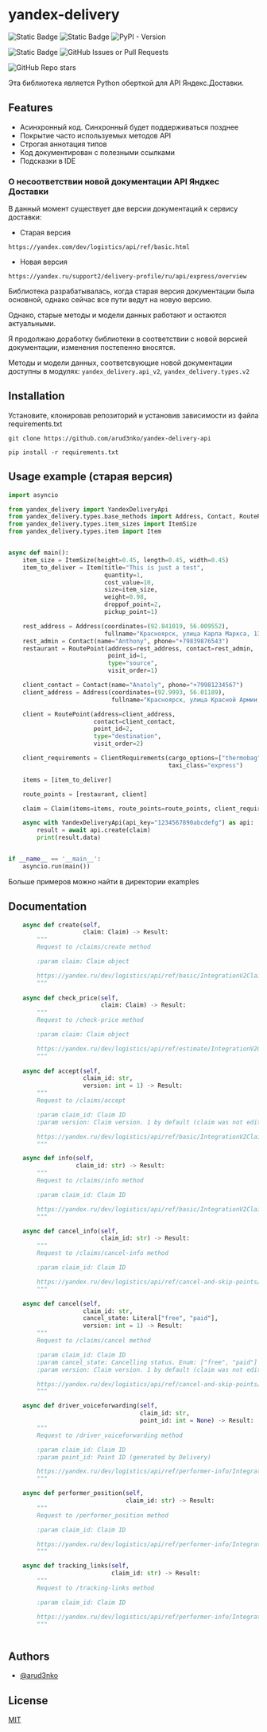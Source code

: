 
# yandex-delivery
![Static Badge](https://img.shields.io/badge/API-v2-green?style=flat-square)
![Static Badge](https://img.shields.io/badge/master-v1.0.4-green?style=flat-square&logo=github)
![PyPI - Version](https://img.shields.io/pypi/v/yandex-delivery-api?style=flat-square&logo=pypi&logoColor=yellow&color=darkgoldenrod)

![Static Badge](https://img.shields.io/badge/status-WIP-yellow?style=flat)
![GitHub Issues or Pull Requests](https://img.shields.io/github/issues-pr/arud3nko/yandex-delivery-api?style=flat-square)

![GitHub Repo stars](https://img.shields.io/github/stars/arud3nko/yandex-delivery-api)

Эта библиотека является Python оберткой для API Яндекс.Доставки.

## Features

- Асинхронный код. Синхронный будет поддерживаться позднее
- Покрытие часто используемых методов API
- Строгая аннотация типов
- Код документирован с полезными ссылками
- Подсказки в IDE


### О несоответствии новой документации API Яндкес Доставки
В данный момент существует две версии документаций к сервису доставки:
- Старая версия
```
https://yandex.com/dev/logistics/api/ref/basic.html
```
- Новая версия
```
https://yandex.ru/support2/delivery-profile/ru/api/express/overview
```

Библиотека разрабатывалась, когда старая версия документации была основной, однако сейчас все пути ведут на новую версию. 

Однако, старые методы и модели данных работают и остаются актуальными.

Я продолжаю доработку библиотеки в соответствии с новой версией документации, изменения постепенно вносятся.

Методы и модели данных, соответсвующие новой документации доступны в модулях:
```yandex_delivery.api_v2```, ```yandex_delivery.types.v2```


## Installation

Установите, клонировав репозиторий и установив зависимости из файла requirements.txt

```
git clone https://github.com/arud3nko/yandex-delivery-api
```
```
pip install -r requirements.txt
```
    
## Usage example (старая версия)

```python
import asyncio

from yandex_delivery import YandexDeliveryApi
from yandex_delivery.types.base_methods import Address, Contact, RoutePoint, Claim, ClientRequirements
from yandex_delivery.types.item_sizes import ItemSize
from yandex_delivery.types.item import Item


async def main():
    item_size = ItemSize(height=0.45, length=0.45, width=0.45)
    item_to_deliver = Item(title="This is just a test",
                           quantity=1,
                           cost_value=10,
                           size=item_size,
                           weight=0.98,
                           droppof_point=2,
                           pickup_point=1)

    rest_address = Address(coordinates=(92.841019, 56.009552),
                           fullname="Красноярск, улица Карла Маркса, 134")
    rest_admin = Contact(name="Anthony", phone="+79839876543")
    restaurant = RoutePoint(address=rest_address, contact=rest_admin,
                            point_id=1,
                            type="source",
                            visit_order=1)

    client_contact = Contact(name="Anatoly", phone="+79981234567")
    client_address = Address(coordinates=(92.9993, 56.01189),
                             fullname="Красноярск, улица Красной Армии, 21")

    client = RoutePoint(address=client_address,
                        contact=client_contact,
                        point_id=2,
                        type="destination",
                        visit_order=2)

    client_requirements = ClientRequirements(cargo_options=["thermobag", "auto_courier"],
                                             taxi_class="express")

    items = [item_to_deliver]

    route_points = [restaurant, client]

    claim = Claim(items=items, route_points=route_points, client_requirements=client_requirements)

    async with YandexDeliveryApi(api_key="1234567890abcdefg") as api:
        result = await api.create(claim)
        print(result.data)


if __name__ == '__main__':
    asyncio.run(main())
```

Больше примеров можно найти в директории examples

## Documentation

```python
    async def create(self,
                     claim: Claim) -> Result:
        """
        Request to /claims/create method

        :param claim: Claim object

        https://yandex.ru/dev/logistics/api/ref/basic/IntegrationV2ClaimsCreate.html
        """
    
    async def check_price(self,
                          claim: Claim) -> Result:
        """
        Request to /check-price method

        :param claim: Claim object

        https://yandex.ru/dev/logistics/api/ref/estimate/IntegrationV2CheckPrice.html
        """
    
    async def accept(self,
                     claim_id: str,
                     version: int = 1) -> Result:
        """
        Request to /claims/accept

        :param claim_id: Claim ID
        :param version: Claim version. 1 by default (claim was not edited)

        https://yandex.ru/dev/logistics/api/ref/basic/IntegrationV2ClaimsAccept.html
        """

    async def info(self,
                   claim_id: str) -> Result:
        """
        Request to /claims/info method

        :param claim_id: Claim ID

        https://yandex.ru/dev/logistics/api/ref/basic/IntegrationV2ClaimsInfo.html
        """

    async def cancel_info(self,
                          claim_id: str) -> Result:
        """
        Request to /claims/cancel-info method

        :param claim_id: Claim ID

        https://yandex.ru/dev/logistics/api/ref/cancel-and-skip-points/IntegrationV2ClaimsCancelInfo.html
        """

    async def cancel(self,
                     claim_id: str,
                     cancel_state: Literal["free", "paid"],
                     version: int = 1) -> Result:
        """
        Request to /claims/cancel method

        :param claim_id: Claim ID
        :param cancel_state: Cancelling status. Enum: ["free", "paid"]
        :param version: Claim version. 1 by default (claim was not edited)

        https://yandex.ru/dev/logistics/api/ref/cancel-and-skip-points/IntegrationV2ClaimsCancelInfo.html
        """

    async def driver_voiceforwarding(self,
                                     claim_id: str,
                                     point_id: int = None) -> Result:
        """
        Request to /driver_voiceforwarding method

        :param claim_id: Claim ID
        :param point_id: Point ID (generated by Delivery)

        https://yandex.ru/dev/logistics/api/ref/performer-info/IntegrationV2DriverVoiceForwarding.html
        """

    async def performer_position(self,
                                 claim_id: str) -> Result:
        """
        Request to /performer_position method

        :param claim_id: Claim ID

        https://yandex.ru/dev/logistics/api/ref/performer-info/IntegrationV2ClaimsPerformerPosition.html
        """

    async def tracking_links(self,
                             claim_id: str) -> Result:
        """
        Request to /tracking-links method

        :param claim_id: Claim ID

        https://yandex.ru/dev/logistics/api/ref/performer-info/IntegrationV2ClaimsTrackingLinks.html
        """ 
    
```


## Authors

- [@arud3nko](https://www.github.com/arud3nko)


## License

[MIT](https://opensource.org/license/mit/)

